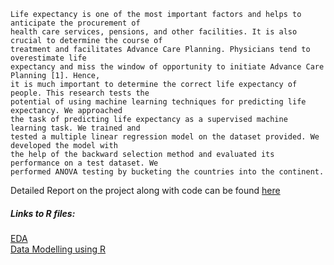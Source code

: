 ```
Life expectancy is one of the most important factors and helps to anticipate the procurement of 
health care services, pensions, and other facilities. It is also crucial to determine the course of 
treatment and facilitates Advance Care Planning. Physicians tend to overestimate life 
expectancy and miss the window of opportunity to initiate Advance Care Planning [1]. Hence, 
it is much important to determine the correct life expectancy of people. This research tests the 
potential of using machine learning techniques for predicting life expectancy. We approached 
the task of predicting life expectancy as a supervised machine learning task. We trained and 
tested a multiple linear regression model on the dataset provided. We developed the model with 
the help of the backward selection method and evaluated its performance on a test dataset. We 
performed ANOVA testing by bucketing the countries into the continent.

```
Detailed Report on the project along with code can be found  [here](https://github.com/Jhansi-27/Projects-Machinelearning-DeepLearning/blob/main/R%20(Machine%20Learning)/Life%20Expectancy%20Prediction/MA317_group_10_coursework_report.pdf)

##### Links to R files:<br>
[EDA](https://github.com/Jhansi-27/Projects-Machinelearning-DeepLearning/blob/main/R%20(Machine%20Learning)/Life%20Expectancy%20Prediction/MA317_group_10_que_123.R)<br>
[Data Modelling using R](https://github.com/Jhansi-27/Projects-Machinelearning-DeepLearning/blob/main/R%20(Machine%20Learning)/Life%20Expectancy%20Prediction/MA317_group_10_que_456.r)
